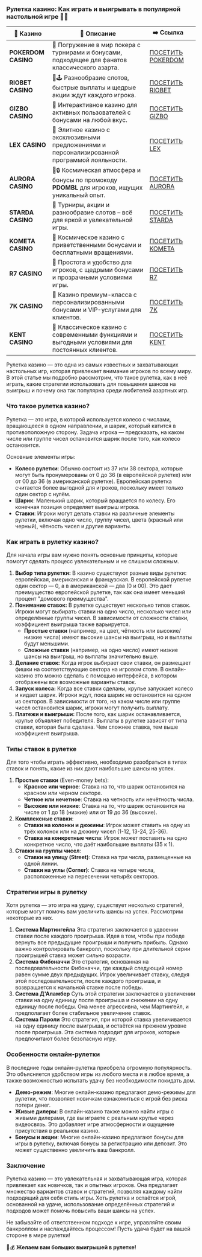 ### Рулетка казино: Как играть и выигрывать в популярной настольной игре 🎰🔴
| 🎰 Казино           | 📜 Описание                                                                                       | ➡️ Ссылка                                                                                          |   |
| ------------------- | ------------------------------------------------------------------------------------------------- | -------------------------------------------------------------------------------------------------- | - |
| **POKERDOM CASINO** | 🎲 Погружение в мир покера с турнирами и бонусами, подходящее для фанатов классического азарта.   | [ПОСЕТИТЬ POKERDOM](https://brandplay.link/FwVc4f)                                                 |   |
| **RIOBET CASINO**   | 🌟🕹️ Разнообразие слотов, быстрые выплаты и щедрые акции ждут каждого игрока.                    | [ПОСЕТИТЬ RIOBET](https://brandplay.link/TnjsxFvH)                                                 |   |
| **GIZBO CASINO**    | 🚀 Интерактивное казино для активных пользователей с бонусами на любой вкус.                      | [ПОСЕТИТЬ GIZBO](https://brandplay.link/rvzLrVLp)                                                  |   |
| **LEX CASINO**      | 🎰 Элитное казино с эксклюзивными предложениями и персонализированной программой лояльности.      | [ПОСЕТИТЬ LEX](https://brandplay.link/VMqNXPFs)                                                    |   |
| **AURORA CASINO**   | 🌌🔒 Космическая атмосфера и бонусы по промокоду **PDOMBL** для игроков, ищущих уникальный опыт. | [ПОСЕТИТЬ AURORA](https://10trafic-stat2.com/click/668546556bcc6313411604bc/6766/13031/subaccount) |   |
| **STARDA CASINO**   | 🌠 Турниры, акции и разнообразие слотов – всё для яркой и увлекательной игры.                     | [ПОСЕТИТЬ STARDA](https://brandplay.link/HDcDrxLk)                                                 |   |
| **KOMETA CASINO**   | 💫 Космическое казино с приветственными бонусами и бесплатными вращениями.                        | [ПОСЕТИТЬ KOMETA](https://brandplay.link/jHzFFYGv)                                                 |   |
| **R7 CASINO**       | 🎯 Простота и удобство для игроков, с щедрыми бонусами и прозрачными условиями игры.              | [ПОСЕТИТЬ R7](https://brandplay.link/dByFXP7h)                                                     |   |
| **7K CASINO**       | 💎 Казино премиум-класса с персонализированными бонусами и VIP-услугами для клиентов.             | [ПОСЕТИТЬ 7K](https://brandplay.link/dd46bNgD)                                                     |   |
| **KENT CASINO**     | 🎲 Классическое казино с современными функциями и выгодными условиями для постоянных клиентов.    | [ПОСЕТИТЬ KENT](https://brandplay.link/XRH1g6Vb)      
Рулетка казино — это одна из самых известных и захватывающих настольных игр, которая привлекает внимание игроков по всему миру. В этой статье мы подробно рассмотрим, что такое рулетка, как в неё играть, какие стратегии использовать для повышения шансов на выигрыш и почему она так популярна среди любителей азартных игр.





### Что такое рулетка казино?

Рулетка — это игра, в которой используется колесо с числами, вращающееся в одном направлении, и шарик, который катится в противоположную сторону. Задача игрока — предсказать, на каком числе или группе чисел остановится шарик после того, как колесо остановится.

Основные элементы игры:

* **Колесо рулетки**: Обычно состоит из 37 или 38 сектора, которые могут быть пронумерованы от 0 до 36 (в европейской рулетке) или от 00 до 36 (в американской рулетке). Европейская рулетка считается более выгодной для игроков, поскольку имеет только один сектор с нулём.
* **Шарик**: Маленький шарик, который вращается по колесу. Его конечная позиция определяет выигрыш игрока.
* **Ставки**: Игроки могут делать ставки на различные элементы рулетки, включая одно число, группу чисел, цвета (красный или черный), чётность чисел и другие варианты.

### Как играть в рулетку казино?

Для начала игры вам нужно понять основные принципы, которые помогут сделать процесс увлекательным и не слишком сложным.

1. **Выбор типа рулетки:** В казино существуют разные виды рулетки: европейская, американская и французская. В европейской рулетке один сектор — 0, а в американской — два (0 и 00). Это дает преимущество европейской рулетке, так как она имеет меньший процент "домового преимущества".
2. **Понимание ставок:** В рулетке существует несколько типов ставок. Игроки могут выбирать ставки на одно число, несколько чисел или определённые группы чисел. В зависимости от сложности ставки, коэффициент выигрыша также варьируется.
   * **Простые ставки** (например, на цвет, чётность или высокие/низкие числа) имеют высокие шансы на выигрыш, но и выплаты будут меньшими.
   * **Сложные ставки** (например, на одно число) имеют низкие шансы на выигрыш, но выплаты значительно выше.
3. **Делание ставок:** Когда игрок выбирает свои ставки, он размещает фишки на соответствующие сектора на игровом столе. В онлайн-казино это можно сделать с помощью интерфейса, в котором отображены все возможные варианты ставок.
4. **Запуск колеса:** Когда все ставки сделаны, крупье запускает колесо и кидает шарик. Игроки ждут, пока шарик не остановится на одном из секторов. В зависимости от того, на каком числе или группе чисел остановится шарик, игроки могут получить выплату.
5. **Платежи и выигрыши:** После того, как шарик останавливается, крупье объявляет победителя. Выплаты в рулетке зависят от типа ставки, которая была сделана. Чем сложнее ставка, тем выше коэффициент выигрыша.

### Типы ставок в рулетке

Для того чтобы играть эффективно, необходимо разобраться в типах ставок и понять, какие из них дают наибольшие шансы на успех.

1. **Простые ставки** (Even-money bets):
   * **Красное или черное**: Ставка на то, что шарик остановится на красном или черном секторе.
   * **Четное или нечетное**: Ставка на четность или нечётность числа.
   * **Высокие или низкие**: Ставка на то, что шарик остановится на числе от 1 до 18 (низкие) или от 19 до 36 (высокие).
2. **Комплексные ставки**:
   * **Ставки на колонки и дюжины**: Игрок может ставить на одну из трёх колонок или на дюжину чисел (1-12, 13-24, 25-36).
   * **Ставка на конкретные числа**: Игрок может поставить на одно конкретное число, что даёт наибольшие выплаты (35 к 1).
3. **Ставки на группы чисел**:
   * **Ставки на улицу (Street)**: Ставка на три числа, размещенные на одной линии.
   * **Ставки на углы (Corner)**: Ставка на четыре числа, расположенные на пересечении четырёх секторов.

### Стратегии игры в рулетку

Хотя рулетка — это игра на удачу, существует несколько стратегий, которые могут помочь вам увеличить шансы на успех. Рассмотрим некоторые из них.

1. **Система Мартингейла** Эта стратегия заключается в удвоении ставки после каждого проигрыша. Идея в том, чтобы при победе вернуть все предыдущие проигрыши и получить прибыль. Однако важно контролировать банкролл, поскольку при длительной серии проигрышей ставка может сильно возрасти.
2. **Система Фибоначчи** Это стратегия, основанная на последовательности Фибоначчи, где каждый следующий номер равен сумме двух предыдущих. Игрок увеличивает ставку, следуя этой последовательности, после каждого проигрыша, и возвращается к начальной ставке после победы.
3. **Система Д'Аламбер** Суть этой стратегии заключается в увеличении ставки на одну единицу после проигрыша и снижении на одну единицу после победы. Она менее агрессивна, чем Мартингейл, и предполагает более стабильное увеличение ставок.
4. **Система Пароли** Это стратегия, при которой ставка увеличивается на одну единицу после выигрыша, и остаётся на прежнем уровне после проигрыша. Эта система подходит для игроков, которые предпочитают более безопасную игру.

### Особенности онлайн-рулетки

В последние годы онлайн-рулетка приобрела огромную популярность. Это объясняется удобством игры из любого места и в любое время, а также возможностью испытать удачу без необходимости покидать дом.

* **Демо-режим**: Многие онлайн-казино предлагают демо-режимы для рулетки, что позволяет новичкам ознакомиться с игрой без риска потери денег.
* **Живые дилеры**: В онлайн-казино также можно найти игры с живыми дилерами, где вы играете с реальным крупье через видеосвязь. Это добавляет игре атмосферности и ощущение присутствия в реальном казино.
* **Бонусы и акции**: Многие онлайн-казино предлагают бонусы для игры в рулетку, включая бонусы за регистрацию или депозит. Это может существенно увеличить ваш банкролл.

### Заключение

Рулетка казино — это увлекательная и захватывающая игра, которая привлекает как новичков, так и опытных игроков. Она предлагает множество вариантов ставок и стратегий, позволяя каждому найти подходящий для себя стиль игры. Хоть рулетка и остаётся игрой, основанной на удаче, использование определённых стратегий и подходов может помочь повысить ваши шансы на успех.

Не забывайте об ответственном подходе к игре, управляйте своим банкроллом и наслаждайтесь процессом! Пусть удача будет на вашей стороне в мире рулетки!

🎯💰 **Желаем вам больших выигрышей в рулетке!**
